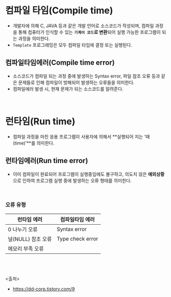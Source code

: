 # 컴파일 타임(Compile time)
- 개발자에 의해 C, JAVA 등과 같은 개발 언어로 소스코드가 작성되며, 컴파일 과정을 통해 컴퓨터가 인식할 수 있는 **`기계어 코드`로 변환**되어 실행 가능한 프로그램이 되는 과정을 의미한다.
- `Template` 프로그래밍은 모두 컴파일 타임에 결정 또는 실행된다.


## 컴파일타임에러(Compile time error)
- 소스코드가 컴파일 되는 과정 중에 발생하는 Syntax error, 파일 참조 오류 등과 같은 문제들로 인해 컴파일이 방해되어 발생하는 오류들을 의미한다.
- 컴파일에러 발생 시, 현재 문제가 되는 소스코드를 알려준다.

 <br>
 
# 런타임(Run time)
- 컴파일 과정을 마친 응용 프로그램이 사용자에 의해서 **실행되어 지는 '때(time)'**를 의미한다.


## 런타임에러(Run time error)
- 이미 컴파일이 완료되어 프로그램이 실행중임에도 불구하고, 의도치 않은 **예외상황**으로 인하여 프로그램 실행 중에 발생하는 오류 형태를 의미한다.

 <br>

### 오류 유형

|런타임 에러	| 컴파일타임 에러 |
|-------------|------------------|
|0 나누기 오류|Syntax error|
|널(NULL) 참조 오류|Type check error|
|메모리 부족 오류|


<br><br><br>
<출처>
- https://dd-corp.tistory.com/9
